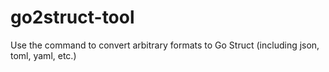 # go2struct-tool
Use the command to convert arbitrary formats to Go Struct (including json, toml, yaml, etc.)
